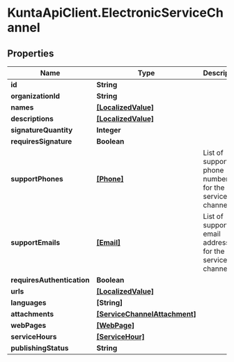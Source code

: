 # KuntaApiClient.ElectronicServiceChannel

## Properties
Name | Type | Description | Notes
------------ | ------------- | ------------- | -------------
**id** | **String** |  | [optional] 
**organizationId** | **String** |  | [optional] 
**names** | [**[LocalizedValue]**](LocalizedValue.md) |  | [optional] 
**descriptions** | [**[LocalizedValue]**](LocalizedValue.md) |  | [optional] 
**signatureQuantity** | **Integer** |  | [optional] 
**requiresSignature** | **Boolean** |  | [optional] 
**supportPhones** | [**[Phone]**](Phone.md) | List of support phone numbers for the service channel. | [optional] 
**supportEmails** | [**[Email]**](Email.md) | List of support email addresses for the service channel. | [optional] 
**requiresAuthentication** | **Boolean** |  | [optional] 
**urls** | [**[LocalizedValue]**](LocalizedValue.md) |  | [optional] 
**languages** | **[String]** |  | [optional] 
**attachments** | [**[ServiceChannelAttachment]**](ServiceChannelAttachment.md) |  | [optional] 
**webPages** | [**[WebPage]**](WebPage.md) |  | [optional] 
**serviceHours** | [**[ServiceHour]**](ServiceHour.md) |  | [optional] 
**publishingStatus** | **String** |  | [optional] 


